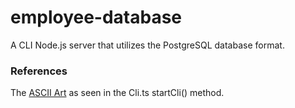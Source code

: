 # employee-database
A CLI Node.js server that utilizes the PostgreSQL database format.


### References
The [ASCII Art](https://ascii-generator.site/t/) as seen in the Cli.ts startCli() method.